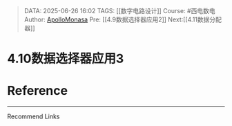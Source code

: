 > DATA: 2025-06-26 16:02
> TAGS: [[数字电路设计]]
> Course: #西电数电 
> Author: [ApolloMonasa](https://github.com/ApolloMonasa)
> Pre: [[4.9数据选择器应用2]]
> Next:[[4.11数据分配器]]


# 4.10数据选择器应用3


# Reference


---
Recommend Links
